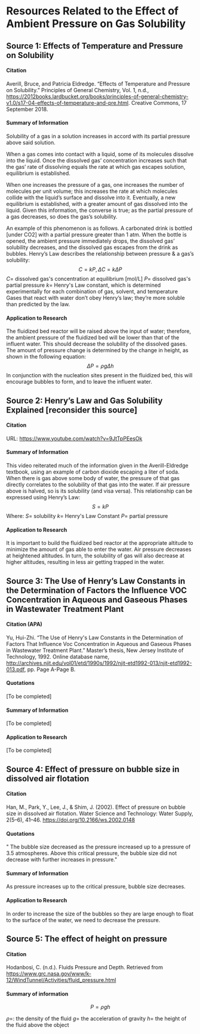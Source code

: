 # Resources Related to the Effect of Ambient Pressure on Gas Solubility
## Source 1: Effects of Temperature and Pressure on Solubility
#### Citation
Averill, Bruce, and Patricia Eldredge. “Effects of Temperature and Pressure on Solubility.” Principles of General Chemistry, Vol. 1, n.d., https://2012books.lardbucket.org/books/principles-of-general-chemistry-v1.0/s17-04-effects-of-temperature-and-pre.html. Creative Commons, 17 September 2018.
#### Summary of Information
Solubility of a gas in a solution increases in accord with its partial pressure above said solution.

When a gas comes into contact with a liquid, some of its molecules dissolve into the liquid. Once the dissolved gas’ concentration increases such that the gas’ rate of dissolving equals the rate at which gas escapes solution, equilibrium is established.

When one increases the pressure of a gas, one increases the number of molecules per unit volume; this increases the rate at which molecules collide with the liquid’s surface and dissolve into it. Eventually, a new equilibrium is established, with a greater amount of gas dissolved into the liquid. Given this information, the converse is true; as the partial pressure of a gas decreases, so does the gas’s solubility.

An example of this phenomenon is as follows. A carbonated drink is bottled [under CO2] with a partial pressure greater than 1 atm. When the bottle is opened, the ambient pressure immediately drops, the dissolved gas’ solubility decreases, and the dissolved gas escapes from the drink as bubbles.
Henry’s Law describes the relationship between pressure & a gas’s solubility:
$$C = k P, \Delta C = k \Delta P$$
$C =$ dissolved gas's concentration at equilibrium [mol/L]
$P =$ dissolved gas's partial pressure
$k =$ Henry's Law constant, which is determined experimentally for each combination of gas, solvent, and temperature
Gases that react with water don’t obey Henry’s law; they’re more soluble than predicted by the law.
#### Application to Research
The fluidized bed reactor will be raised above the input of water; therefore, the ambient pressure of the fluidized bed will be lower than that of the influent water. This should decrease the solubility of the dissolved gases. The amount of pressure change is determined by the change in height, as shown in the following equation:
$$\Delta P = \rho g \Delta h$$
In conjunction with the nucleation sites present in the fluidized bed, this will encourage bubbles to form, and to leave the influent water.

## Source 2: Henry’s Law and Gas Solubility Explained [reconsider this source]
#### Citation
URL: https://www.youtube.com/watch?v=9JtTpPEesOk
#### Summary of Information
This video reiterated much of the information given in the Averill-Eldredge textbook, using an example of carbon dioxide escaping a liter of soda. When there is gas above some body of water, the pressure of that gas directly correlates to the solubility of that gas into the water. If air pressure above is halved, so is its solubility (and visa versa). This relationship can be expressed using Henry’s Law:
$$S = kP$$
Where:
$S =$ solubility
$k =$ Henry's Law Constant
$P =$ partial pressure
#### Application to Research
It is important to build the fluidized bed reactor at the appropriate altitude to minimize the amount of gas able to enter the water. Air pressure decreases at heightened altitudes. In turn, the solubility of gas will also decrease at higher altitudes, resulting in less air getting trapped in the water.  

## Source 3: The Use of Henry’s Law Constants in the Determination of Factors the Influence VOC Concentration in Aqueous and Gaseous Phases in Wastewater Treatment Plant
#### Citation (APA)
Yu, Hui-Zhi. “The Use of Henry's Law Constants in the Determination of Factors That Influence Voc Concentration in Aqueous and Gaseous Phases in Wastewater Treatment Plant.” Master’s thesis, New Jersey Institute of Technology, 1992. Online database name, http://archives.njit.edu/vol01/etd/1990s/1992/njit-etd1992-013/njit-etd1992-013.pdf, pp. Page A-Page B.
#### Quotations
[To be completed]
#### Summary of Information
[To be completed]
#### Application to Research
[To be completed]

## Source 4: Effect of pressure on bubble size in dissolved air flotation
#### Citation
Han, M., Park, Y., Lee, J., & Shim, J. (2002). Effect of pressure on bubble size in dissolved air flotation. Water Science and Technology: Water Supply, 2(5–6), 41–46. https://doi.org/10.2166/ws.2002.0148
#### Quotations
" The bubble size decreased as the pressure increased up to a pressure of 3.5 atmospheres. Above this critical pressure, the bubble size did not decrease with further increases in pressure."
#### Summary of Information
As pressure increases up to the critical pressure, bubble size decreases.
#### Application to Research
In order to increase the size of the bubbles so they are large enough to float to the surface of the water, we need to decrease the pressure.

## Source 5: The effect of height on pressure

#### Citation
Hodanbosi, C. (n.d.). Fluids Pressure and Depth. Retrieved from https://www.grc.nasa.gov/www/k-12/WindTunnel/Activities/fluid_pressure.html

#### Summary of information
$$ P = \rho g h $$

$\rho =$: the density of the fluid
$g =$ the acceleration of gravity
$h =$ the height of the fluid above the object
